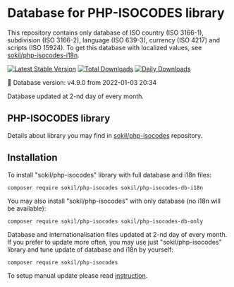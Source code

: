 # Database for PHP-ISOCODES library

This repository contains only database of ISO country (ISO 3166-1), subdivision (ISO 3166-2), language (ISO 639-3), currency (ISO 4217) and scripts (ISO 15924).
To get this database with localized values, see [sokil/php-isocodes-i18n](https://github.com/sokil/php-isocodes-i18n).

[![Latest Stable Version](https://poser.pugx.org/sokil/php-isocodes-db-only/v/stable.png)](https://packagist.org/packages/sokil/php-isocodes-db-only)
[![Total Downloads](http://img.shields.io/packagist/dt/sokil/php-isocodes-db-only.svg?1)](https://packagist.org/packages/sokil/php-isocodes-db-only)
[![Daily Downloads](https://poser.pugx.org/sokil/php-isocodes-db-only/d/daily)](https://packagist.org/packages/sokil/php-isocodes-db-only/stats)

:1234: Database version: v4.9.0 from 2022-01-03 20:34

Database updated at 2-nd day of every month.

## PHP-ISOCODES library

Details about library you may find in [sokil/php-isocodes](https://github.com/sokil/php-isocodes) repository.

## Installation

To install "sokil/php-isocodes" library with full database and i18n files:

```
composer require sokil/php-isocodes sokil/php-isocodes-db-i18n
```

You may also install "sokil/php-isocodes" with only database (no i18n will be available):

```
composer require sokil/php-isocodes sokil/php-isocodes-db-only
```

Database and internationalisation files updated at 2-nd day of every month. If you prefer to update more often, you may
use just "sokil/php-isocodes" library and tune update of database and i18n by yourself:

```
composer require sokil/php-isocodes
```

To setup manual update please read [instruction](https://github.com/sokil/php-isocodes#library-with-manual-database-update).

